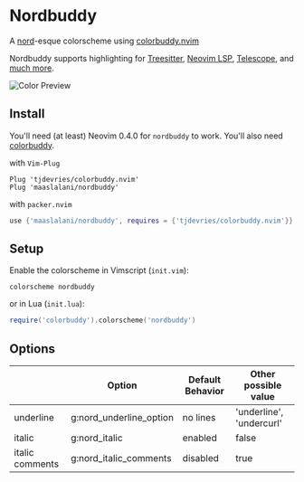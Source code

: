 # Nordbuddy

A [nord](https://www.nordtheme.com/)-esque colorscheme using [colorbuddy.nvim](https://github.com/tjdevries/colorbuddy.nvim)

Nordbuddy supports highlighting for [Treesitter](https://github.com/nvim-treesitter/nvim-treesitter),
[Neovim LSP](https://neovim.io/doc/user/lsp.html), [Telescope](https://github.com/nvim-telescope/telescope.nvim/),
and [much more](https://github.com/maaslalani/nordbuddy/tree/main/lua/nordbuddy/colors).

![Color Preview](https://user-images.githubusercontent.com/42545625/112913430-935a6a80-90c7-11eb-867e-394b1790a14f.png)

## Install

You'll need (at least) Neovim 0.4.0 for `nordbuddy` to work. You'll also need [colorbuddy](https://github.com/tjdevries/colorbuddy.nvim).

with `Vim-Plug`
``` vim
Plug 'tjdevries/colorbuddy.nvim'
Plug 'maaslalani/nordbuddy'
```

with `packer.nvim`
``` lua
use {'maaslalani/nordbuddy', requires = {'tjdevries/colorbuddy.nvim'}}
```

## Setup

Enable the colorscheme in Vimscript (`init.vim`):

```vim
colorscheme nordbuddy
```

or in Lua (`init.lua`):

```lua
require('colorbuddy').colorscheme('nordbuddy')
```

## Options

|                 | Option                  | Default Behavior | Other possible value     |
|---------------- |-------------------------|------------------|--------------------------|
| underline       | g:nord_underline_option | no lines         | 'underline', 'undercurl' |
| italic          | g:nord_italic           | enabled          | false                    |
| italic comments | g:nord_italic_comments  | disabled         | true                     |
